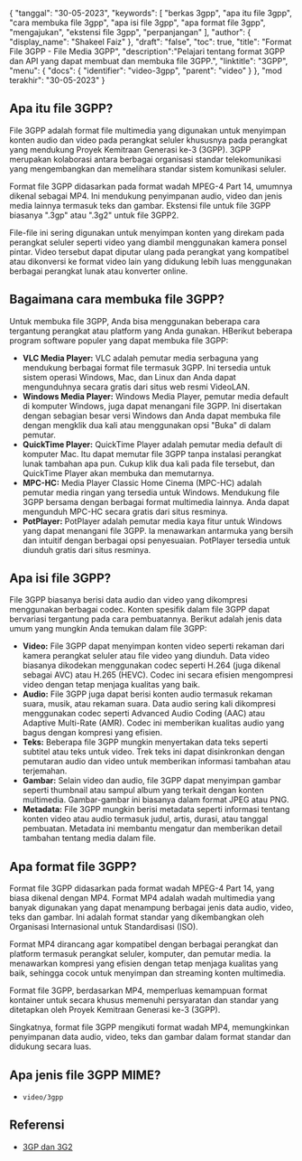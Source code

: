 {
"tanggal": "30-05-2023",
  "keywords": [
"berkas 3gpp",
"apa itu file 3gpp",
"cara membuka file 3gpp",
"apa isi file 3gpp",
"apa format file 3gpp",
"mengajukan",
"ekstensi file 3gpp",
"perpanjangan"
],
  "author": {
"display_name": "Shakeel Faiz"
},
"draft": "false",
"toc": true,
"title": "Format File 3GPP - File Media 3GPP",
  "description":"Pelajari tentang format 3GPP dan API yang dapat membuat dan membuka file 3GPP.",
"linktitle": "3GPP",
  "menu": {
    "docs": {
      "identifier": "video-3gpp",
"parent": "video"
}
},
"mod terakhir": "30-05-2023"
}

## Apa itu file 3GPP?

File 3GPP adalah format file multimedia yang digunakan untuk menyimpan konten audio dan video pada perangkat seluler khususnya pada perangkat yang mendukung Proyek Kemitraan Generasi ke-3 (3GPP). 3GPP merupakan kolaborasi antara berbagai organisasi standar telekomunikasi yang mengembangkan dan memelihara standar sistem komunikasi seluler.

Format file 3GPP didasarkan pada format wadah MPEG-4 Part 14, umumnya dikenal sebagai MP4. Ini mendukung penyimpanan audio, video dan jenis media lainnya termasuk teks dan gambar. Ekstensi file untuk file 3GPP biasanya ".3gp" atau ".3g2" untuk file 3GPP2.

File-file ini sering digunakan untuk menyimpan konten yang direkam pada perangkat seluler seperti video yang diambil menggunakan kamera ponsel pintar. Video tersebut dapat diputar ulang pada perangkat yang kompatibel atau dikonversi ke format video lain yang didukung lebih luas menggunakan berbagai perangkat lunak atau konverter online.

## Bagaimana cara membuka file 3GPP?

Untuk membuka file 3GPP, Anda bisa menggunakan beberapa cara tergantung perangkat atau platform yang Anda gunakan. HBerikut beberapa program software populer yang dapat membuka file 3GPP:

- **VLC Media Player:** VLC adalah pemutar media serbaguna yang mendukung berbagai format file termasuk 3GPP. Ini tersedia untuk sistem operasi Windows, Mac, dan Linux dan Anda dapat mengunduhnya secara gratis dari situs web resmi VideoLAN.
- **Windows Media Player:** Windows Media Player, pemutar media default di komputer Windows, juga dapat menangani file 3GPP. Ini disertakan dengan sebagian besar versi Windows dan Anda dapat membuka file dengan mengklik dua kali atau menggunakan opsi "Buka" di dalam pemutar.
- **QuickTime Player:** QuickTime Player adalah pemutar media default di komputer Mac. Itu dapat memutar file 3GPP tanpa instalasi perangkat lunak tambahan apa pun. Cukup klik dua kali pada file tersebut, dan QuickTime Player akan membuka dan memutarnya.
- **MPC-HC:** Media Player Classic Home Cinema (MPC-HC) adalah pemutar media ringan yang tersedia untuk Windows. Mendukung file 3GPP bersama dengan berbagai format multimedia lainnya. Anda dapat mengunduh MPC-HC secara gratis dari situs resminya.
- **PotPlayer:** PotPlayer adalah pemutar media kaya fitur untuk Windows yang dapat menangani file 3GPP. Ia menawarkan antarmuka yang bersih dan intuitif dengan berbagai opsi penyesuaian. PotPlayer tersedia untuk diunduh gratis dari situs resminya.

## Apa isi file 3GPP?

File 3GPP biasanya berisi data audio dan video yang dikompresi menggunakan berbagai codec. Konten spesifik dalam file 3GPP dapat bervariasi tergantung pada cara pembuatannya. Berikut adalah jenis data umum yang mungkin Anda temukan dalam file 3GPP:

- **Video:** File 3GPP dapat menyimpan konten video seperti rekaman dari kamera perangkat seluler atau file video yang diunduh. Data video biasanya dikodekan menggunakan codec seperti H.264 (juga dikenal sebagai AVC) atau H.265 (HEVC). Codec ini secara efisien mengompresi video dengan tetap menjaga kualitas yang baik.
- **Audio:** File 3GPP juga dapat berisi konten audio termasuk rekaman suara, musik, atau rekaman suara. Data audio sering kali dikompresi menggunakan codec seperti Advanced Audio Coding (AAC) atau Adaptive Multi-Rate (AMR). Codec ini memberikan kualitas audio yang bagus dengan kompresi yang efisien.
- **Teks:** Beberapa file 3GPP mungkin menyertakan data teks seperti subtitel atau teks untuk video. Trek teks ini dapat disinkronkan dengan pemutaran audio dan video untuk memberikan informasi tambahan atau terjemahan.
- **Gambar:** Selain video dan audio, file 3GPP dapat menyimpan gambar seperti thumbnail atau sampul album yang terkait dengan konten multimedia. Gambar-gambar ini biasanya dalam format JPEG atau PNG.
- **Metadata:** File 3GPP mungkin berisi metadata seperti informasi tentang konten video atau audio termasuk judul, artis, durasi, atau tanggal pembuatan. Metadata ini membantu mengatur dan memberikan detail tambahan tentang media dalam file.

## Apa format file 3GPP?

Format file 3GPP didasarkan pada format wadah MPEG-4 Part 14, yang biasa dikenal dengan MP4. Format MP4 adalah wadah multimedia yang banyak digunakan yang dapat menampung berbagai jenis data audio, video, teks dan gambar. Ini adalah format standar yang dikembangkan oleh Organisasi Internasional untuk Standardisasi (ISO).

Format MP4 dirancang agar kompatibel dengan berbagai perangkat dan platform termasuk perangkat seluler, komputer, dan pemutar media. Ia menawarkan kompresi yang efisien dengan tetap menjaga kualitas yang baik, sehingga cocok untuk menyimpan dan streaming konten multimedia.

Format file 3GPP, berdasarkan MP4, memperluas kemampuan format kontainer untuk secara khusus memenuhi persyaratan dan standar yang ditetapkan oleh Proyek Kemitraan Generasi ke-3 (3GPP).

Singkatnya, format file 3GPP mengikuti format wadah MP4, memungkinkan penyimpanan data audio, video, teks dan gambar dalam format standar dan didukung secara luas.

## Apa jenis file 3GPP MIME?

- `video/3gpp`

## Referensi
* [3GP dan 3G2](https://en.wikipedia.org/wiki/3GP_and_3G2)

